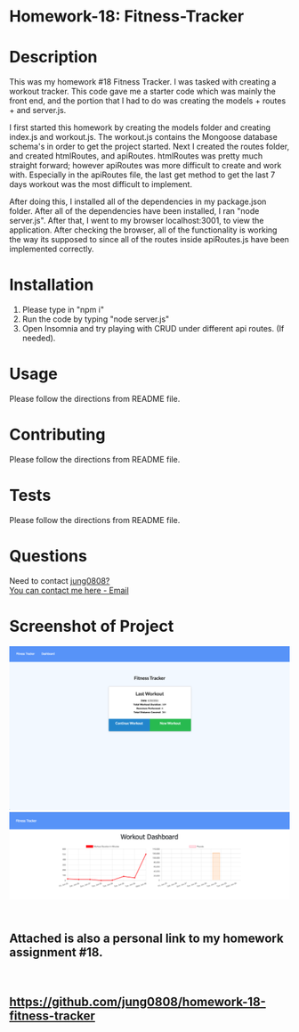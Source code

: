 # Homework-18: Fitness-Tracker

# Description

This was my homework #18 Fitness Tracker. I was tasked with creating a workout tracker. This code gave me a starter code which was mainly the front end, and the portion that I had to do was creating the models + routes + and server.js.

I first started this homework by creating the models folder and creating index.js and workout.js. The workout.js contains the Mongoose database schema's in order to get the project started. Next I created the routes folder, and created htmlRoutes, and apiRoutes. htmlRoutes was pretty much straight forward; however apiRoutes was more difficult to create and work with. Especially in the apiRoutes file, the last get method to get the last 7 days workout was the most difficult to implement.

After doing this, I installed all of the dependencies in my package.json folder. After all of the dependencies have been installed, I ran "node server.js". After that, I went to my browser localhost:3001, to view the application. After checking the browser, all of the functionality is working the way its supposed to since all of the routes inside apiRoutes.js have been implemented correctly.

# Installation

1. Please type in "npm i" <br>
2. Run the code by typing "node server.js"
3. Open Insomnia and try playing with CRUD under different api routes. (If needed).

# Usage

Please follow the directions from README file.

# Contributing

Please follow the directions from README file.

# Tests

Please follow the directions from README file.

# Questions

Need to contact [jung0808?](https://github.com/jung0808) <br>
[You can contact me here - Email](mailto:j.nam0808@gmail.com)

# Screenshot of Project

![Screenshot](Fitness-Tracker-1.PNG)
![Screenshot](Fitness-Tracker-2.PNG)

## <br> Attached is also a personal link to my homework assignment #18.

<br>

## https://github.com/jung0808/homework-18-fitness-tracker
